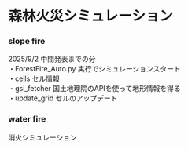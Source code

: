# 森林火災シミュレーション

### slope fire
2025/9/2 中間発表までの分 <br>
・ForestFire_Auto.py 実行でシミュレーションスタート <br>
・cells セル情報 <br>
・gsi_fetcher 国土地理院のAPIを使って地形情報を得る <br>
・update_grid セルのアップデート

### water fire
消火シミュレーション
